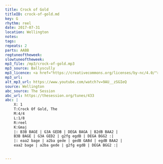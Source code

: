 ```yaml
---
title: Crock of Gold
titleID: crock-of-gold.md
key: G
rhythm: reel
date: 2017-07-31
location: Wellington 
notes:
tags: 
repeats: 2 
parts: AABB 
regtuneoftheweek:
slowtuneoftheweek:
mp3_file: /mp3/crock-of-gold.mp3
mp3_source: Ballyscully
mp3_licence: <a href="https://creativecommons.org/licenses/by-nc/4.0/">CC-BY-NC-4.0</a>
mp3_url: 
alt_mp3_url: https://www.youtube.com/watch?v=9AU__zSGIeQ
source: Wellington
abc_source: The Session
abc_url: https://thesession.org/tunes/433
abc: |
    X: 1
    T:Crock Of Gold, The
    M:4/4
    L:1/8
    R:reel
    K:Gmaj
    |: B3B BAGE | G3A GEDB | DEGA BAGA | B2dB BAA2 |
    B3B BAGE | G3A GED2 | g2fg egdB | DEGA BGG2 :|
    |: eaa2 bage | a2ba gede | gedB GABd | egdB BAA2 |
    eaa2 bage | a2ba gede | g2fg egdB | DEGA BGG2 :|
    

---
```

